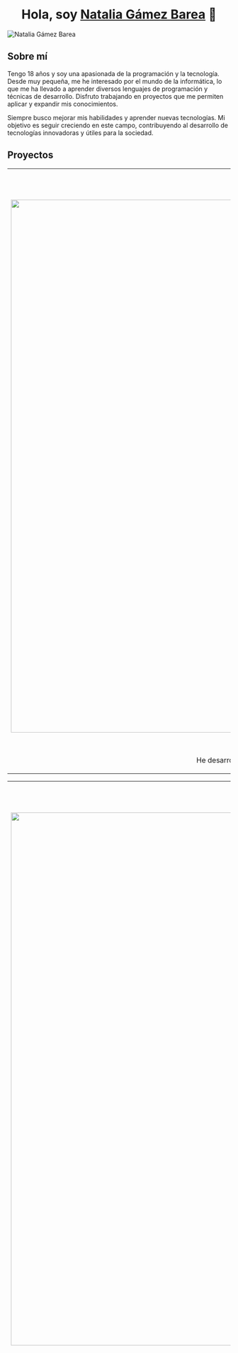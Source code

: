 <div align="center">
  <h1>Hola, soy <a href="">Natalia Gámez Barea</a> 👋</h1>
</div>

<img src="images/nataliagamezbarea.jpg" alt="Natalia Gámez Barea" />

<h2>Sobre mí</h2>
<p>Tengo 18 años y soy una apasionada de la programación y la tecnología. Desde muy pequeña, me he interesado por el mundo de la informática, lo que me ha llevado a aprender diversos lenguajes de programación y técnicas de desarrollo. Disfruto trabajando en proyectos que me permiten aplicar y expandir mis conocimientos.</p>
<p>Siempre busco mejorar mis habilidades y aprender nuevas tecnologías. Mi objetivo es seguir creciendo en este campo, contribuyendo al desarrollo de tecnologías innovadoras y útiles para la sociedad.</p>

<h2>Proyectos</h2>
<table align="center">
  <tr>
    <td width="50%">
      <h3 align="center">Utilización API de Wordpress</h3>
      <div align="center">
        <a href="https://nataliagamezbarea.github.io/restaurante-tolos-api/Vilacuisines.html" target="_blank">
          <img src="images/tolos.png" style="width: 70vh; height: 30vh;" alt="preview-api-restaurante-tolos">
        </a>
        <p>
          <a href="https://github.com/nataliagamezbarea/restaurante-tolos-api" target="_blank">
            <img src="https://img.shields.io/badge/CÓDIGO-ff9?style=for-the-badge&logo=github&logoColor=black">
          </a>
          <a href="https://nataliagamezbarea.github.io/restaurante-tolos-api/Vilacuisines.html" target="_blank">
            <img src="https://img.shields.io/badge/-Web funcional -green?style=for-the-badge&color=fbfc40">
          </a>
        </p>
        <p>He desarrollado una conexión entre JavaScript, HTML y WordPress mediante la API REST, utilizando IDs para identificar y sincronizar datos específicos. Permite que cualquier cambio en el contenido de WordPress se refleje automáticamente en la página HTML.</p>
      </div>
    </td>
    <td width="50%">
      <h3 align="center">Tarjeta de crédito con Sheets</h3>
      <div align="center">
        <a href="https://nataliagamezbarea.github.io/targeta-credito" target="_blank">
          <img src="images/targeta-credito.png" style="width: 70vh; height: 30vh;" alt="preview-tarjeta-credito">
        </a>
        <p>
          <a href="https://github.com/nataliagamezbarea/FORMS-WITH-DATABASE-IN-GOOGLE-SHEETS" target="_blank">
            <img src="https://img.shields.io/badge/CÓDIGO-80ffaa?style=for-the-badge&logo=github&logoColor=black">
          </a>
          <a href="https://nataliagamezbarea.github.io/targeta-credito/" target="_blank">
            <img src="https://img.shields.io/badge/-Web funcional -green?style=for-the-badge&color=fbfc40">
          </a>
        </p>
        <p>Desarrollé una aplicación en Google Sheets que permite a los usuarios registrarse e iniciar sesión. Este formulario muestra una tarjeta en tiempo real y almacena la información en hojas de Google Sheets. Permite que cambios en los datos de los usuarios se reflejen.</p>
      </div>
    </td>
  </tr>
</table>

<table align="center">
  <tr>
    <td width="50%">
      <h3 align="center">Gestión de Usuarios</h3>
      <div align="center">
        <a href="https://github.com/nataliagamezbarea/CRUD-Produccion" target="_blank">
          <img src="images/crud.png" style="width: 70vh; height: 30vh;" alt="preview-crud">
        </a>
        <p>
          <a href="https://github.com/nataliagamezbarea/CRUD-Produccion" target="_blank">
            <img src="https://img.shields.io/badge/CÓDIGO-ff9?style=for-the-badge&logo=github&logoColor=black">
          </a>
        </p>
        <p>He desarrollado una aplicación con Electron para el frontend y un backend completo utilizando Node.js y Express, implementando todas las operaciones CRUD para el manejo de datos de usuarios.</p>
      </div>
    </td>
    <td width="50%">
      <h3 align="center">Python Visual</h3>
      <div align="center">
        <a href="https://github.com/nataliagamezbarea/APP-PYTHON-VISUAL." target="_blank">
          <img src="images/python-amor.png" style="width: 70vh; height: 30vh;" alt="Curso Python Visual">
        </a>
        <p>
          <a href="https://github.com/nataliagamezbarea/APP-PYTHON-VISUAL." target="_blank">
            <img src="https://img.shields.io/badge/CÓDIGO-cfaae0?style=for-the-badge&logo=github&logoColor=black">
          </a>
        </p>
        <p>He utilizado Python Visual para crear una calculadora de amor, un divertido juego de dados, una interactiva aplicación web y una potente app empresarial, cada una con interfaces intuitivas.</p>
      </div>
    </td>
  </tr>
  <tr>
    <td colspan="2">
      <h3 align="center">ANTIX</h3>
      <div align="center">
        <a href="https://nataliagamezbarea.github.io/antix-aprender_comandos_basicos_linux/1-Antix_Quest.html" target="_blank">
          <img src="images/antix.png" style="width: 80vh; height: 40vh;" alt="preview-api-antix">
        </a>
        <p>
          <a href="https://github.com/nataliagamezbarea/antix-aprender_comandos_basicos_linux.git" target="_blank">
            <img src="https://img.shields.io/badge/CÓDIGO-ff9?style=for-the-badge&logo=github&logoColor=black">
          </a>
          <a href="https://nataliagamezbarea.github.io/antix-aprender_comandos_basicos_linux/1-Antix_Quest.html" target="_blank">
            <img src="https://img.shields.io/badge/-Web funcional -green?style=for-the-badge&color=fbfc40">
          </a>
        </p>
        <p>Mi primera página web fue una página web que su objetivo era enseñar dinámicamente de forma divertida los comandos de linux.</p>
      </div>
    </td>
  </tr>
</table>

<h2>⚙️ &nbsp;GitHub Analytics</h2>
<div align="center">
  <a href="https://github.com/nataliagamezbarea">
    <img height="180em" src="https://github-readme-stats-eight-theta.vercel.app/api?username=nataliagamezbarea&show_icons=true&theme=algolia&include_all_commits=true&count_private=true"/>
    <img height="180em" src="https://github-readme-stats-eight-theta.vercel.app/api/top-langs/?username=nataliagamezbarea&layout=compact&langs_count=8&theme=algolia"/>
  </a>
</div>
